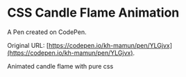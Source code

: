 # CSS Candle Flame Animation

A Pen created on CodePen.

Original URL: [https://codepen.io/kh-mamun/pen/YLGjvx](https://codepen.io/kh-mamun/pen/YLGjvx).

Animated candle flame with pure css